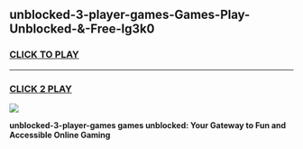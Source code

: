 
## unblocked-3-player-games-Games-Play-Unblocked-&-Free-lg3k0
<h3>
<a href="https://premium76.site?title=unblocked-3-player-games&ref=24A">CLICK TO PLAY</a></h3>
<hr>

<h3>
<a href="https://premium76.site?title=unblocked-3-player-games&ref=24A">CLICK 2 PLAY</a>
  
</h3>

<a href="https://premium76.site?title=unblocked-3-player-games&ref=24A"><img src="https://clearcache.store/games.png"></a>


**unblocked-3-player-games games unblocked: Your Gateway to Fun and Accessible Online Gaming**
